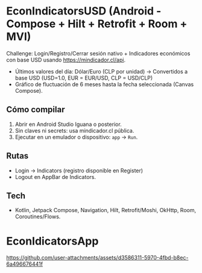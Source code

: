 
# EconIndicatorsUSD (Android - Compose + Hilt + Retrofit + Room + MVI)

Challenge: Login/Registro/Cerrar sesión nativo + Indicadores económicos con base USD usando https://mindicador.cl/api.
- Últimos valores del día: Dólar/Euro (CLP por unidad) -> Convertidos a base USD (USD=1.0, EUR = EUR/USD, CLP = USD/CLP)
- Gráfico de fluctuación de 6 meses hasta la fecha seleccionada (Canvas Compose).

## Cómo compilar
1) Abrir en Android Studio Iguana o posterior.
2) Sin claves ni secrets: usa mindicador.cl pública.
3) Ejecutar en un emulador o dispositivo: `app` -> `Run`.

## Rutas
- Login -> Indicators (registro disponible en Register)
- Logout en AppBar de Indicators.

## Tech
- Kotlin, Jetpack Compose, Navigation, Hilt, Retrofit/Moshi, OkHttp, Room, Coroutines/Flows.
# EconIdicatorsApp



https://github.com/user-attachments/assets/d3586311-5970-4fbd-b8ec-6a496676441f

